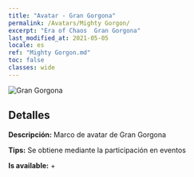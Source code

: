 ```yaml
---
title: "Avatar - Gran Gorgona"
permalink: /Avatars/Mighty Gorgon/
excerpt: "Era of Chaos  Gran Gorgona"
last_modified_at: 2021-05-05
locale: es
ref: "Mighty Gorgon.md"
toc: false
classes: wide
---
```

 ![Gran Gorgona](/images/a/avatarFrame_60.png)

## Detalles

 **Descripción:** Marco de avatar de Gran Gorgona 

 **Tips:** Se obtiene mediante la participación en eventos 

 **Is available:**  + 

